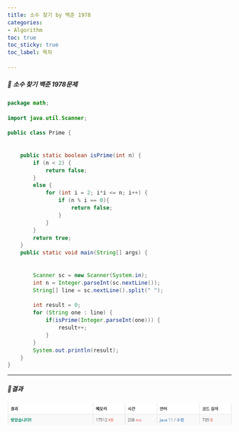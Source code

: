 ```yaml
---
title: 소수 찾기 by 백준 1978
categories:
- Algorithm
toc: true
toc_sticky: true
toc_label: 목차

---
```




 

##### 🔗 소수 찾기 백준 1978문제 

```java
package math;

import java.util.Scanner;

public class Prime {


    public static boolean isPrime(int n) {
        if (n < 2) {
            return false;
        }
        else {
            for (int i = 2; i*i <= n; i++) {
                if (n % i == 0){
                    return false;
                }
            }
        }
        return true;
    }
    public static void main(String[] args) {


        Scanner sc = new Scanner(System.in);
        int n = Integer.parseInt(sc.nextLine());
        String[] line = sc.nextLine().split(" ");

        int result = 0;
        for (String one : line) {
            if(isPrime(Integer.parseInt(one))) {
                result++;
            }
        }
        System.out.println(result);
    }
}
```



<hr>


##### 💎결과 

![image-20220130134107905](../../assets/images/2022-01-30-prime/image-20220130134107905.png)
